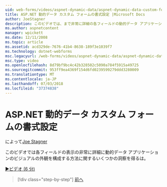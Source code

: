 ```yaml
---
uid: web-forms/videos/aspnet-dynamic-data/aspnet-dynamic-data-custom-form-formatting
title: ASP.NET 動的データ カスタム フォームの書式設定 |Microsoft Docs
author: JoeStagner
description: このビデオでは、まで非常に詳細の各フィールドの動的データ アプリケーションのビジュアルの外観を構成する方法に関するいくつかの洞察を得る.
ms.author: aspnetcontent
manager: wpickett
ms.date: 12/11/2008
ms.topic: article
ms.assetid: acd329de-7676-41b4-8638-189f3e1039f7
ms.technology: dotnet-webforms
msc.legacyurl: /web-forms/videos/aspnet-dynamic-data/aspnet-dynamic-data-custom-form-formatting
msc.type: video
ms.openlocfilehash: 8d79bf9bc4c42b328502c5090a784f5915a49725
ms.sourcegitcommit: 953ff9ea4369f154d6fd0239599279ddd3280009
ms.translationtype: MT
ms.contentlocale: ja-JP
ms.lasthandoff: 07/03/2018
ms.locfileid: "37374838"
---
```

<a name="aspnet-dynamic-data-custom-form-formatting"></a>ASP.NET 動的データ カスタム フォームの書式設定
====================
によって[Joe Stagner](https://github.com/JoeStagner)

このビデオでは各フィールドの表示の非常に詳細に動的データ アプリケーションのビジュアルの外観を構成する方法に関するいくつかの洞察を得るは。

[&#9654;ビデオ (6 分)](https://channel9.msdn.com/Blogs/ASP-NET-Site-Videos/aspnet-dynamic-data-custom-form-formatting)

> [!div class="step-by-step"]
> [前へ](how-to-create-table-specific-custom-forms-in-an-aspnet-dynamic-data-application.md)
